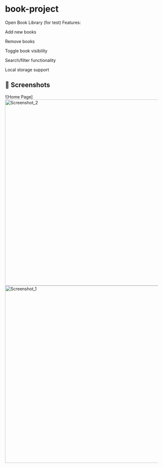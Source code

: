 # book-project
Open Book Library (for test)
Features:

Add new books

Remove books

Toggle book visibility

Search/filter functionality

Local storage support

## 📸 Screenshots

![Home Page] 
<img width="1346" height="611" alt="Screenshot_2" src="https://github.com/user-attachments/assets/b91fa70a-572d-43dd-816a-0f301994e29a" />
 <img width="1305" height="582" alt="Screenshot_1" src="https://github.com/user-attachments/assets/a08e4b2e-0b8c-42ac-896e-ff79301e0e90" />


